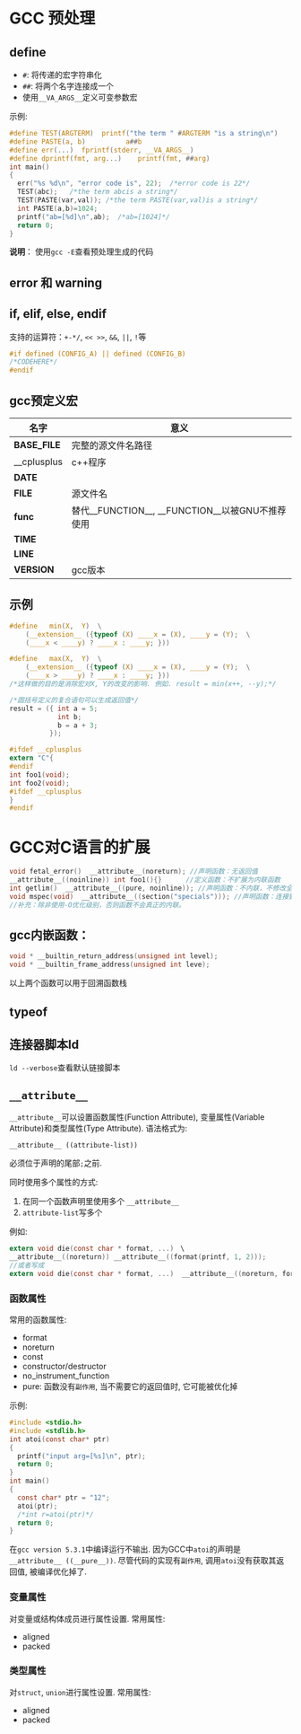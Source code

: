 # GCC 预处理

## define
   * `#`:  将传递的宏字符串化
   * `##`: 将两个名字连接成一个
   * 使用`__VA_ARGS__`定义可变参数宏

示例:
```c
#define TEST(ARGTERM)  printf("the term " #ARGTERM "is a string\n")
#define PASTE(a, b)          a##b
#define err(...)  fprintf(stderr, __VA_ARGS__)
#define dprintf(fmt, arg...)    printf(fmt, ##arg)
int main()
{
  err("%s %d\n", "error code is", 22);  /*error code is 22*/
  TEST(abc);   /*the term abcis a string*/
  TEST(PASTE(var,val)); /*the term PASTE(var,val)is a string*/
  int PASTE(a,b)=1024;
  printf("ab=[%d]\n",ab);  /*ab=[1024]*/
  return 0;
}
```
**说明**： 使用`gcc -E`查看预处理生成的代码

## error 和 warning


## if, elif, else, endif

支持的运算符：`+-*/`, `<< >>`, `&&`, `||`, `!`等
```c
#if defined (CONFIG_A) || defined (CONFIG_B)
/*CODEHERE*/
#endif
```

## gcc预定义宏

| 名字  | 意义 |
|-------|------|
| __BASE_FILE__ | 完整的源文件名路径 |
| __cplusplus   | c++程序 |
| __DATE__ |  |
| __FILE__ | 源文件名 |
| __func__ | 替代__FUNCTION__, __FUNCTION__以被GNU不推荐使用 |
| __TIME__ |   |
| __LINE__ |   |
| __VERSION__ | gcc版本 |


## 示例
```c
#define   min(X,  Y)  \
    (__extension__ ({typeof (X) ____x = (X), ____y = (Y);  \
    (____x < ____y) ? ____x : ____y; }))

#define   max(X,  Y)  \
    (__extension__ ({typeof (X) ____x = (X), ____y = (Y);  \
    (____x > ____y) ? ____x : ____y; }))
/*这样做的目的是消除宏对X, Y的改变的影响. 例如. result = min(x++, --y);*/

/*圆括号定义的复合语句可以生成返回值*/
result = ({ int a = 5;
            int b;
            b = a + 3;
          });

#ifdef __cplusplus
extern "C"{
#endif
int foo1(void);
int foo2(void);
#ifdef __cplusplus
}
#endif
```

# GCC对C语言的扩展

```c
void fetal_error()  __attribute__(noreturn); //声明函数：无返回值
__attribute__((noinline)) int foo1(){}      //定义函数：不扩展为内联函数
int getlim()  __attribute__((pure, noinline)); //声明函数：不内联，不修改全局变量
void mspec(void)  __attribute__((section("specials"))); //声明函数：连接到特定节中
//补充：除非使用-O优化级别，否则函数不会真正的内联。
```

## gcc内嵌函数：
```c
void * __builtin_return_address(unsigned int level);
void * __builtin_frame_address(unsigned int leve);
```
以上两个函数可以用于回溯函数栈

## typeof

## 连接器脚本ld
`ld --verbose`查看默认链接脚本

##  `__attribute__`
`__attribute__`可以设置函数属性(Function Attribute), 变量属性(Variable Attribute)和类型属性(Type Attribute). 语法格式为:
```
__attribute__ ((attribute-list))
```
必须位于声明的尾部`;`之前.

同时使用多个属性的方式:
   1. 在同一个函数声明里使用多个 `__attribute__`
   2. `attribute-list`写多个

例如:
```c
extern void die(const char * format, ...)　\
__attribute__((noreturn)) __attribute__((format(printf, 1, 2)));
//或者写成
extern void die(const char * format, ...)  __attribute__((noreturn, format(printf, 1, 2)));
```

### 函数属性
常用的函数属性:
   * format
   * noreturn
   * const
   * constructor/destructor
   * no_instrument_function
   * pure: 函数没有`副作用`, 当不需要它的返回值时, 它可能被优化掉

示例:
```c
#include <stdio.h>
#include <stdlib.h>
int atoi(const char* ptr)
{
  printf("input arg=[%s]\n", ptr);
  return 0;
}
int main()
{
  const char* ptr = "12";
  atoi(ptr);
  /*int r=atoi(ptr)*/
  return 0;
}
```
在`gcc version 5.3.1`中编译运行不输出. 因为GCC中`atoi`的声明是`__attribute__ ((__pure__))`.
尽管代码的实现有`副作用`, 调用`atoi`没有获取其返回值, 被编译优化掉了.

### 变量属性
对变量或结构体成员进行属性设置. 常用属性:
   * aligned
   * packed

### 类型属性
对`struct`, `union`进行属性设置. 常用属性:
   * aligned
   * packed
